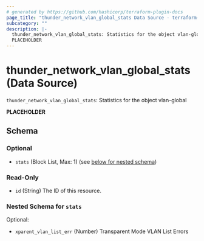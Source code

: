 ```yaml
---
# generated by https://github.com/hashicorp/terraform-plugin-docs
page_title: "thunder_network_vlan_global_stats Data Source - terraform-provider-thunder"
subcategory: ""
description: |-
  thunder_network_vlan_global_stats: Statistics for the object vlan-global
  PLACEHOLDER
---
```


# thunder_network_vlan_global_stats (Data Source)

`thunder_network_vlan_global_stats`: Statistics for the object vlan-global

__PLACEHOLDER__



<!-- schema generated by tfplugindocs -->
## Schema

### Optional

- `stats` (Block List, Max: 1) (see [below for nested schema](#nestedblock--stats))

### Read-Only

- `id` (String) The ID of this resource.

<a id="nestedblock--stats"></a>
### Nested Schema for `stats`

Optional:

- `xparent_vlan_list_err` (Number) Transparent Mode VLAN List Errors


